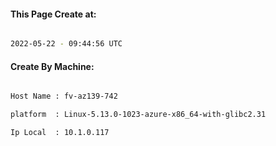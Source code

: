 
   
#### This Page Create at:

```bash

2022-05-22 - 09:44:56 UTC

```

#### Create By Machine:

```bash

Host Name : fv-az139-742

platform  : Linux-5.13.0-1023-azure-x86_64-with-glibc2.31

Ip Local  : 10.1.0.117

```

